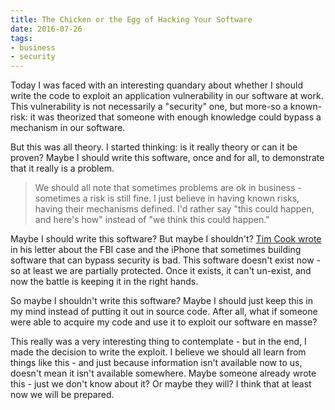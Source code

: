 ```yaml
---
title: The Chicken or the Egg of Hacking Your Software
date: 2016-07-26
tags:
- business
- security
---
```

Today I was faced with an interesting quandary about whether I should write the code to exploit an application vulnerability in our software at work. This vulnerability is not necessarily a "security" one, but more-so a known-risk: it was theorized that someone with enough knowledge could bypass a mechanism in our software.

<!--more-->

But this was all theory. I started thinking: is it really theory or can it be proven? Maybe I should write this software, once and for all, to demonstrate that it really is a problem.  

> We should all note that sometimes problems are ok in business - sometimes a risk is still fine. I just believe in having known risks, having their mechanisms defined.  I'd rather say "this could happen, and here's how" instead of "we think this could happen."

Maybe I should write this software?  But maybe I shouldn't?  [Tim Cook wrote](http://www.apple.com/customer-letter/) in his letter about the FBI case and the iPhone that sometimes building software that can bypass security is bad. This software doesn't exist now - so at least we are partially protected. Once it exists, it can't un-exist, and now the battle is keeping it in the right hands.

So maybe I shouldn't write this software? Maybe I should just keep this in my mind instead of putting it out in source code. After all, what if someone were able to acquire my code and use it to exploit our software en masse?

This really was a very interesting thing to contemplate - but in the end, I made the decision to write the exploit.  I believe we should all learn from things like this - and just because information isn't available now to us, doesn't mean it isn't available somewhere.  Maybe someone already wrote this - just we don't know about it? Or maybe they will? I think that at least now we will be prepared.